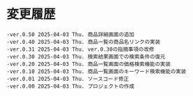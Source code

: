 # 変更履歴

	-ver.0.50 2025-04-03 Thu. 商品詳細画面の追加
	-ver.0.40 2025-04-03 Thu. 商品一覧の商品名リンクの実装
	-ver.0.31 2025-04-03 Thu. ver.0.30の指摘事項の改修
	-ver.0.30 2025-04-03 Thu. 検索結果画面での検索条件の復元
	-ver.0.20 2025-04-03 Thu. 商品一覧画面の価格検索機能の実装
	-ver.0.10 2025-04-03 Thu. 商品一覧画面のキーワード検索機能の実装
	-ver.0.01 2025-04-03 Thu. ソースコード修正
	-ver.0.00 2025-04-03 Thu. プロジェクトの作成
